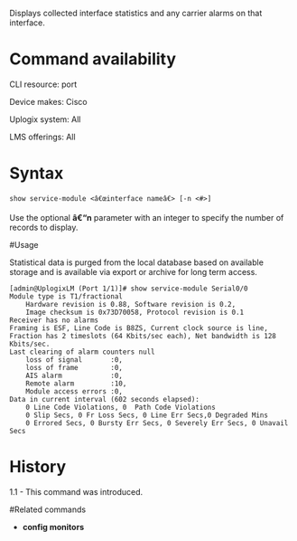 <!-- 5.4 -->

Displays collected interface statistics and any carrier alarms on that interface.


# Command availability 

CLI resource: port

Device makes: Cisco

Uplogix system: All

LMS offerings: All

# Syntax 

```
show service-module <â€œinterface nameâ€> [-n <#>]
```
Use the optional **â€“n** parameter with an integer to specify the number of records to display.

#Usage 

Statistical data is purged from the local database based on available storage and is available via export or archive for long term access.

```
[admin@UplogixLM (Port 1/1)]# show service-module Serial0/0
Module type is T1/fractional
    Hardware revision is 0.88, Software revision is 0.2,
    Image checksum is 0x73D70058, Protocol revision is 0.1
Receiver has no alarms
Framing is ESF, Line Code is B8ZS, Current clock source is line,
Fraction has 2 timeslots (64 Kbits/sec each), Net bandwidth is 128 Kbits/sec.
Last clearing of alarm counters null
    loss of signal       :0,
    loss of frame        :0,
    AIS alarm            :0, 
    Remote alarm         :10,
    Module access errors :0,
Data in current interval (602 seconds elapsed):
    0 Line Code Violations, 0  Path Code Violations
    0 Slip Secs, 0 Fr Loss Secs, 0 Line Err Secs,0 Degraded Mins
    0 Errored Secs, 0 Bursty Err Secs, 0 Severely Err Secs, 0 Unavail Secs
```

# History 

1.1 - This command was introduced.

#Related commands 

- **config monitors**
